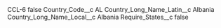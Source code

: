 <?xml version="1.0" encoding="UTF-8"?>
<CustomMetadata xmlns="http://soap.sforce.com/2006/04/metadata" xmlns:xsi="http://www.w3.org/2001/XMLSchema-instance" xmlns:xsd="http://www.w3.org/2001/XMLSchema">
    <label>CCL-6</label>
    <protected>false</protected>
    <values>
        <field>Country_Code__c</field>
        <value xsi:type="xsd:string">AL</value>
    </values>
    <values>
        <field>Country_Long_Name_Latin__c</field>
        <value xsi:type="xsd:string">Albania</value>
    </values>
    <values>
        <field>Country_Long_Name_Local__c</field>
        <value xsi:type="xsd:string">Albania</value>
    </values>
    <values>
        <field>Require_States__c</field>
        <value xsi:type="xsd:boolean">false</value>
    </values>
</CustomMetadata>
